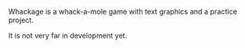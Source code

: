 Whackage is a whack-a-mole game with text graphics and a practice project.

It is not very far in development yet.
